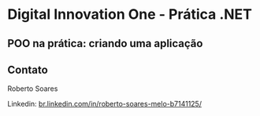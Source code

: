 # Digital Innovation One - Prática .NET

## POO na prática: criando uma aplicação

## Contato

Roberto Soares

Linkedin:  [br.linkedin.com/in/roberto-soares-melo-b7141125/](http://br.linkedin.com/in/roberto-soares-melo-b7141125/)
